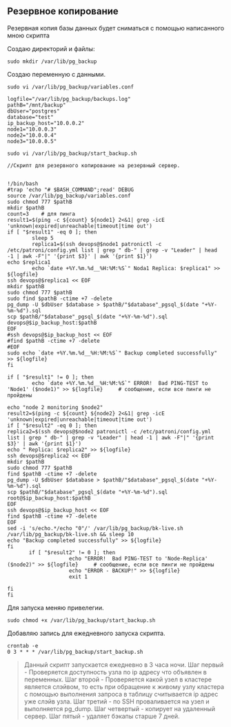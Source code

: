 ## Резервное копирование
Резервная копия базы данных будет сниматься с помощью написанного мною скрипта

Создаю директорий и файлы:
```
sudo mkdir /var/lib/pg_backup
```
Создаю переменную с данными.
```
sudo vi /var/lib/pg_backup/variables.conf

logfile="/var/lib/pg_backup/backups.log"
pathB="/mnt/backup"
dbUser="postgres"
database="test"
ip_backup_host="10.0.0.2"
node1="10.0.0.3"
node2="10.0.0.4"
node3="10.0.0.5"
```

```
sudo vi /var/lib/pg_backup/start_backup.sh

//Скрипт для резервного копирование на резервный сервер. 


!/bin/bash
#trap 'echo "# $BASH_COMMAND";read' DEBUG
source /var/lib/pg_backup/variables.conf
sudo chmod 777 $pathB
mkdir $pathB
count=3    # для пинга
result1=$(ping -c ${count} ${node1} 2<&1| grep -icE 'unknown|expired|unreachable|timeout|time out')
if [ "$result1" -eq 0 ]; then
        sleep 5
        replica1=$(ssh devops@$node1 patronictl -c /etc/patroni/config.yml list | grep " db-" | grep -v "Leader" | head -1 | awk -F"|" '{print $3}' | awk '{print $1}')
echo $replica1
        echo `date +%Y.%m.%d__%H:%M:%S`" Noda1 Replica: $replica1" >> ${logfile}
ssh devops@$replica1 << EOF
mkdir $pathB
sudo chmod 777 $pathB
sudo find $pathB -ctime +7 -delete
pg_dump -U $dbUser $database > $pathB/"$database"_pgsql_$(date "+%Y-%m-%d").sql
scp $pathB/"$database"_pgsql_$(date "+%Y-%m-%d").sql devops@$ip_backup_host:$pathB
EOF
#ssh devops@$ip_backup_host << EOF
#find $pathB -ctime +7 -delete
#EOF
sudo echo `date +%Y.%m.%d__%H:%M:%S`" Backup completed successfully"  >> ${logfile}
fi

if [ "$result1" != 0 ]; then
        echo `date +%Y.%m.%d__%H:%M:%S`" ERROR!  Bad PING-TEST to 'Node1' ($node1)" >> ${logfile}     # сообщение, если все пинги не пройдены

echo "node 2 monitoring $node2"
result2=$(ping -c ${count} ${node2} 2<&1| grep -icE 'unknown|expired|unreachable|timeout|time out')
if [ "$result2" -eq 0 ]; then
replica2=$(ssh devops@$node2 patronictl -c /etc/patroni/config.yml list | grep " db-" | grep -v "Leader" | head -1 | awk -F"|" '{print $3}' | awk '{print $1}')
echo " Replica: $replica2" >> ${logfile}
ssh devops@$replica2 << EOF
mkdir $pathB
sudo chmod 777 $pathB
find $pathB -ctime +7 -delete
pg_dump -U $dbUser $database > $pathB/"$database"_pgsql_$(date "+%Y-%m-%d").sql
scp $pathB/"$database"_pgsql_$(date "+%Y-%m-%d").sql root@$ip_backup_host:$pathB
EOF
ssh devops@$ip_backup_host << EOF
find $pathB -ctime +7 -delete
EOF
sed -i 's/echo.*/echo "0"/' /var/lib/pg_backup/bk-live.sh
/var/lib/pg_backup/bk-live.sh && sleep 10
echo "Backup completed successfully" >> ${logfile}
fi
       if [ "$result2" != 0 ]; then
                    echo "ERROR!  Bad PING-TEST to 'Node-Replica' ($node2)" >> ${logfile}     # сообщение, если все пинги не пройдены
                    echo "ERROR - BACKUP!" >> ${logfile}
                    exit 1

fi
fi
```
Для запуска меняю привелегии.
```
sudo chmod +x /var/lib/pg_backup/start_backup.sh
```
Добавляю запись для ежедневного запуска скрипта.

```
crontab -e
0 3 * * * /var/lib/pg_backup/start_backup.sh
```

>Данный скрипт запускается ежедневно в 3 часа ночи. 
Шаг первый - Проверяется доступность узла по ip адресу что объявлен в переменных.
Шаг второй - Проверяется какой узел в кластере является слэйвом, то есть при обращение к живому узлу кластера с помощью выполнения запроса в таблицу считывается ip адрес уже слэйв узла.
Шаг третий - по SSH проваливается на узел и выполняется pg_dump.
Шаг четвертый - копирует на удаленный сервер.
Шаг пятый - удаляет бэкапы старше 7 дней.  
 